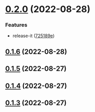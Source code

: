 

# [0.2.0](https://github.com/weizaicv/biz-editor/compare/v0.1.6...v0.2.0) (2022-08-28)


### Features

* release-it ([725189e](https://github.com/weizaicv/biz-editor/commit/725189e99aa9bf27d335ea8184e475ebebf2ac8d))

## [0.1.6](https://github.com/weizaicv/biz-editor/compare/v0.1.3...v0.1.6) (2022-08-28)

## [0.1.5](https://github.com/weizaicv/biz-editor/compare/v0.1.3...v0.1.5) (2022-08-27)

## [0.1.4](https://github.com/weizaicv/biz-editor/compare/v0.1.3...v0.1.4) (2022-08-27)

## [0.1.3](https://github.com/weizaicv/biz-editor/compare/v0.1.2...v0.1.3) (2022-08-27)